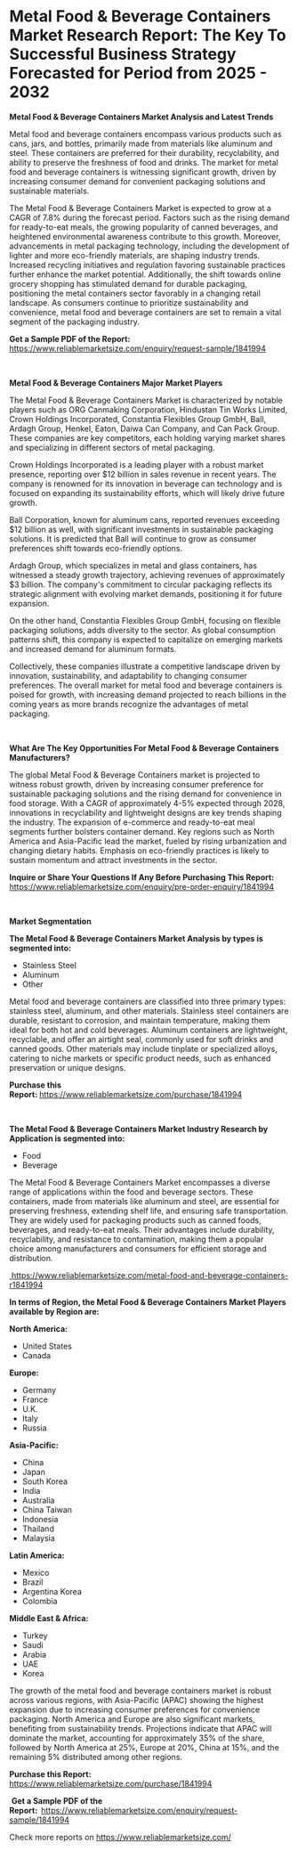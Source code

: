 <p><h1>Metal Food & Beverage Containers Market Research Report: The Key To Successful Business Strategy Forecasted for Period from 2025 - 2032</h1></p><p><strong>Metal Food & Beverage Containers Market Analysis and Latest Trends</strong></p>
<p><p>Metal food and beverage containers encompass various products such as cans, jars, and bottles, primarily made from materials like aluminum and steel. These containers are preferred for their durability, recyclability, and ability to preserve the freshness of food and drinks. The market for metal food and beverage containers is witnessing significant growth, driven by increasing consumer demand for convenient packaging solutions and sustainable materials.</p><p>The Metal Food & Beverage Containers Market is expected to grow at a CAGR of 7.8% during the forecast period. Factors such as the rising demand for ready-to-eat meals, the growing popularity of canned beverages, and heightened environmental awareness contribute to this growth. Moreover, advancements in metal packaging technology, including the development of lighter and more eco-friendly materials, are shaping industry trends. Increased recycling initiatives and regulation favoring sustainable practices further enhance the market potential. Additionally, the shift towards online grocery shopping has stimulated demand for durable packaging, positioning the metal containers sector favorably in a changing retail landscape. As consumers continue to prioritize sustainability and convenience, metal food and beverage containers are set to remain a vital segment of the packaging industry.</p></p>
<p><strong>Get a Sample PDF of the Report:&nbsp;</strong> <a href="https://www.reliablemarketsize.com/enquiry/request-sample/1841994?utm_campaign=3165&utm_medium=2&utm_source=Github&utm_content=ia&utm_term=26032025&utm_id=metal-food-beverage-containers">https://www.reliablemarketsize.com/enquiry/request-sample/1841994</a></p>
<p>&nbsp;</p>
<p><strong>Metal Food & Beverage Containers Major Market Players</strong></p>
<p><p>The Metal Food & Beverage Containers Market is characterized by notable players such as ORG Canmaking Corporation, Hindustan Tin Works Limited, Crown Holdings Incorporated, Constantia Flexibles Group GmbH, Ball, Ardagh Group, Henkel, Eaton, Daiwa Can Company, and Can Pack Group. These companies are key competitors, each holding varying market shares and specializing in different sectors of metal packaging.</p><p>Crown Holdings Incorporated is a leading player with a robust market presence, reporting over $12 billion in sales revenue in recent years. The company is renowned for its innovation in beverage can technology and is focused on expanding its sustainability efforts, which will likely drive future growth. </p><p>Ball Corporation, known for aluminum cans, reported revenues exceeding $12 billion as well, with significant investments in sustainable packaging solutions. It is predicted that Ball will continue to grow as consumer preferences shift towards eco-friendly options.</p><p>Ardagh Group, which specializes in metal and glass containers, has witnessed a steady growth trajectory, achieving revenues of approximately $3 billion. The company's commitment to circular packaging reflects its strategic alignment with evolving market demands, positioning it for future expansion.</p><p>On the other hand, Constantia Flexibles Group GmbH, focusing on flexible packaging solutions, adds diversity to the sector. As global consumption patterns shift, this company is expected to capitalize on emerging markets and increased demand for aluminum formats.</p><p>Collectively, these companies illustrate a competitive landscape driven by innovation, sustainability, and adaptability to changing consumer preferences. The overall market for metal food and beverage containers is poised for growth, with increasing demand projected to reach billions in the coming years as more brands recognize the advantages of metal packaging.</p></p>
<p>&nbsp;</p>
<p><strong>What Are The Key Opportunities For Metal Food & Beverage Containers Manufacturers?</strong></p>
<p><p>The global Metal Food & Beverage Containers market is projected to witness robust growth, driven by increasing consumer preference for sustainable packaging solutions and the rising demand for convenience in food storage. With a CAGR of approximately 4-5% expected through 2028, innovations in recyclability and lightweight designs are key trends shaping the industry. The expansion of e-commerce and ready-to-eat meal segments further bolsters container demand. Key regions such as North America and Asia-Pacific lead the market, fueled by rising urbanization and changing dietary habits. Emphasis on eco-friendly practices is likely to sustain momentum and attract investments in the sector.</p></p>
<p><strong>Inquire or Share Your Questions If Any Before Purchasing This Report:</strong> <a href="https://www.reliablemarketsize.com/enquiry/pre-order-enquiry/1841994?utm_campaign=3165&utm_medium=2&utm_source=Github&utm_content=ia&utm_term=26032025&utm_id=metal-food-beverage-containers">https://www.reliablemarketsize.com/enquiry/pre-order-enquiry/1841994</a></p>
<p>&nbsp;</p>
<p><strong>Market Segmentation</strong></p>
<p><strong>The Metal Food & Beverage Containers Market Analysis by types is segmented into:</strong></p>
<p><ul><li>Stainless Steel</li><li>Aluminum</li><li>Other</li></ul></p>
<p><p>Metal food and beverage containers are classified into three primary types: stainless steel, aluminum, and other materials. Stainless steel containers are durable, resistant to corrosion, and maintain temperature, making them ideal for both hot and cold beverages. Aluminum containers are lightweight, recyclable, and offer an airtight seal, commonly used for soft drinks and canned goods. Other materials may include tinplate or specialized alloys, catering to niche markets or specific product needs, such as enhanced preservation or unique designs.</p></p>
<p><strong>Purchase this Report:&nbsp;</strong><a href="https://www.reliablemarketsize.com/purchase/1841994?utm_campaign=3165&utm_medium=2&utm_source=Github&utm_content=ia&utm_term=26032025&utm_id=metal-food-beverage-containers">https://www.reliablemarketsize.com/purchase/1841994</a></p>
<p>&nbsp;</p>
<p><strong>The Metal Food & Beverage Containers Market Industry Research by Application is segmented into:</strong></p>
<p><ul><li>Food</li><li>Beverage</li></ul></p>
<p><p>The Metal Food & Beverage Containers Market encompasses a diverse range of applications within the food and beverage sectors. These containers, made from materials like aluminum and steel, are essential for preserving freshness, extending shelf life, and ensuring safe transportation. They are widely used for packaging products such as canned foods, beverages, and ready-to-eat meals. Their advantages include durability, recyclability, and resistance to contamination, making them a popular choice among manufacturers and consumers for efficient storage and distribution.</p></p>
<p><a href="https://www.reliablemarketsize.com/metal-food-and-beverage-containers-r1841994?utm_campaign=3165&utm_medium=2&utm_source=Github&utm_content=ia&utm_term=26032025&utm_id=metal-food-beverage-containers">&nbsp;https://www.reliablemarketsize.com/metal-food-and-beverage-containers-r1841994</a></p>
<p><strong>In terms of Region, the Metal Food & Beverage Containers Market Players available by Region are:</strong></p>
<p>
    <p> <strong> North America: </strong>
        <ul>
            <li>United States</li>
            <li>Canada</li>
        </ul>
        </p> 
    <p> <strong> Europe: </strong>
        <ul>
            <li>Germany</li>
            <li>France</li>
            <li>U.K.</li>
            <li>Italy</li>
            <li>Russia</li>
        </ul>
        </p> 
    <p> <strong> Asia-Pacific: </strong>
        <ul>
            <li>China</li>
            <li>Japan</li>
            <li>South Korea</li>
            <li>India</li>
            <li>Australia</li>
            <li>China Taiwan</li>
            <li>Indonesia</li>
            <li>Thailand</li>
            <li>Malaysia</li>
        </ul>
        </p> 
    <p> <strong> Latin America: </strong>
        <ul>
            <li>Mexico</li>
            <li>Brazil</li>
            <li>Argentina Korea</li>
            <li>Colombia</li>
        </ul>
        </p> 
    <p> <strong> Middle East & Africa: </strong>
        <ul>
            <li>Turkey</li>
            <li>Saudi</li>
            <li>Arabia</li>
            <li>UAE</li>
            <li>Korea</li>
        </ul>
    </p>
    </p>
<p><p>The growth of the metal food and beverage containers market is robust across various regions, with Asia-Pacific (APAC) showing the highest expansion due to increasing consumer preferences for convenience packaging. North America and Europe are also significant markets, benefiting from sustainability trends. Projections indicate that APAC will dominate the market, accounting for approximately 35% of the share, followed by North America at 25%, Europe at 20%, China at 15%, and the remaining 5% distributed among other regions.</p></p>
<p><strong>Purchase this Report: </strong><a href="https://www.reliablemarketsize.com/purchase/1841994?utm_campaign=3165&utm_medium=2&utm_source=Github&utm_content=ia&utm_term=26032025&utm_id=metal-food-beverage-containers">https://www.reliablemarketsize.com/purchase/1841994</a></p>
<p>&nbsp;<strong>Get a Sample PDF of the Report:&nbsp;&nbsp;</strong><a href="https://www.reliablemarketsize.com/enquiry/request-sample/1841994?utm_campaign=3165&utm_medium=2&utm_source=Github&utm_content=ia&utm_term=26032025&utm_id=metal-food-beverage-containers">https://www.reliablemarketsize.com/enquiry/request-sample/1841994</a></p>
<p><strong></strong></p>
<p>Check more reports on <a href="https://www.reliablemarketsize.com/?utm_campaign=3165&utm_medium=2&utm_source=Github&utm_content=ia&utm_term=26032025&utm_id=metal-food-beverage-containers">https://www.reliablemarketsize.com/</a></p>